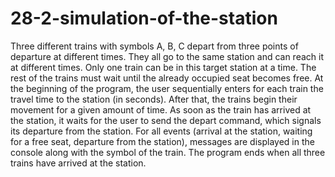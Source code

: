 # 28-2-simulation-of-the-station

Three different trains with symbols A, B, C depart from three points of departure at different times.
They all go to the same station and can reach it at different times.
Only one train can be in this target station at a time.
The rest of the trains must wait until the already occupied seat becomes free.
At the beginning of the program, the user sequentially enters for each train the travel time to the station (in seconds).
After that, the trains begin their movement for a given amount of time.
As soon as the train has arrived at the station, it waits for the user to send the depart command, which signals its departure from the station.
For all events (arrival at the station, waiting for a free seat, departure from the station), messages are displayed in the console along with the symbol of the train.
The program ends when all three trains have arrived at the station.
